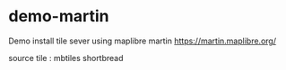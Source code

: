 # demo-martin

Demo install tile sever using maplibre martin https://martin.maplibre.org/

source tile : mbtiles shortbread 

